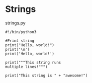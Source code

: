 # Strings
strings.py  

```
#!/bin/python3

#Print string
print("Hello, world!")
print('\n')
print('Hello, world!')

print("""This string runs 
multiple lines!""")

print("This string is " + "awesome!")
```